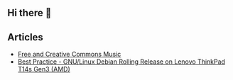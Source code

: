 ## Hi there 👋

<!--
**semareit/semareit** is a ✨ _special_ ✨ repository because its `README.md` (this file) appears on your GitHub profile.

Here are some ideas to get you started:

- 🔭 I’m currently working on ...
- 🌱 I’m currently learning ...
- 👯 I’m looking to collaborate on ...
- 🤔 I’m looking for help with ...
- 💬 Ask me about ...
- 📫 How to reach me: ...
- 😄 Pronouns: ...
- ⚡ Fun fact: ...
-->

## Articles

- [Free and Creative Commons Music](../../../free-and-creative-commons-music/tree/main/index.md)
- [Best Practice - GNU/Linux Debian Rolling Release on Lenovo ThinkPad T14s Gen3 (AMD)](https://github.com/semareit/001-best-practice---linux-debian-on-lenovo-thinkpad-t14s-amd-gen3/tree/main/)
